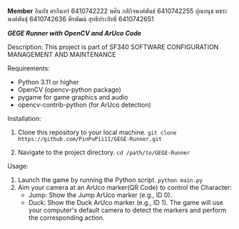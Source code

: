 **Member**
อินทัช ศรอินทร์ 6410742222
พศิน กสิกิจพงศ์พันธ์ 6410742255
ปุณยนุช พชระพงศ์พันธุ์ 6410742636
พีรพัฒน์ สุทธิประสิทธิ์ 6410742651

***GEGE Runner with OpenCV and ArUco Code***

Description:
This project is part of SF340 SOFTWARE CONFIGURATION MANAGEMENT AND MAINTENANCE

Requirements:

- Python 3.11 or higher
- OpenCV (opencv-python package)
- pygame for game graphics and audio
- opencv-contrib-python (for ArUco detection)

Installation:
1. Clone this repository to your local machine.
   ```git clone https://github.com/PinPuPii11/GEGE-Runner.git```

2. Navigate to the project directory.
   ```cd /path/to/GEGE-Runner```

Usage:

1. Launch the game by running the Python script.
   ```python main.py```
2. Aim your camera at an ArUco marker(QR Code) to control the Character:
    - Jump: Show the Jump ArUco marker (e.g., ID 0).
    - Duck: Show the Duck ArUco marker (e.g., ID 1).
The game will use your computer's default camera to detect the markers and perform the corresponding action.
